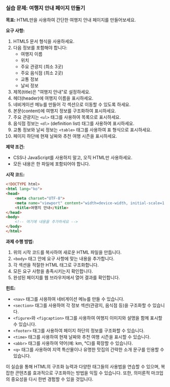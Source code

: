 ### 실습 문제: 여행지 안내 페이지 만들기

**목표:**
HTML만을 사용하여 간단한 여행지 안내 페이지를 만들어보세요.

**요구 사항:**

1. HTML5 문서 형식을 사용하세요.
2. 다음 정보를 포함해야 합니다:
   - 여행지 이름
   - 위치
   - 주요 관광지 (최소 3곳)
   - 주요 음식점 (최소 2곳)
   - 교통 정보
   - 날씨 정보
3. 제목(title)은 "여행지 안내"로 설정하세요.
4. 헤더(header)에 여행지 이름을 표시하세요.
5. 네비게이션 메뉴를 만들어 각 섹션으로 이동할 수 있도록 하세요.
6. 본문(content)에 여행지 정보를 구조화하여 표시하세요.
7. 주요 관광지는 `<ul>` 태그를 사용하여 목록으로 표시하세요.
8. 음식점 정보는 `<dl>` (definition list) 태그를 사용하여 표시하세요.
9. 교통 정보와 날씨 정보는 `<table>` 태그를 사용하여 표 형식으로 표시하세요.
10. 페이지 하단에 현재 날짜와 추천 여행 시즌을 표시하세요.

**제약 조건:**
- CSS나 JavaScript를 사용하지 말고, 오직 HTML만 사용하세요.
- 모든 내용은 한 파일에 포함되어야 합니다.

**시작 코드:**
```html
<!DOCTYPE html>
<html lang="ko">
<head>
    <meta charset="UTF-8">
    <meta name="viewport" content="width=device-width, initial-scale=1.0">
    <title>여행지 안내</title>
</head>
<body>
    <!-- 여기에 내용을 추가하세요 -->
</body>
</html>
```

**과제 수행 방법:**
1. 위의 시작 코드를 복사하여 새로운 HTML 파일을 만듭니다.
2. `<body>` 태그 안에 요구 사항에 맞는 내용을 추가합니다.
3. 각 섹션을 적절한 HTML 태그로 구조화합니다.
4. 모든 요구 사항을 충족시키는지 확인합니다.
5. 완성된 페이지를 웹 브라우저에서 열어 결과를 확인합니다.

**힌트:**
- `<nav>` 태그를 사용하여 네비게이션 메뉴를 만들 수 있습니다.
- `<section>` 태그를 사용하여 각 정보 섹션(관광지, 음식점 등)을 구조화할 수 있습니다.
- `<figure>`와 `<figcaption>` 태그를 사용하여 여행지 이미지와 설명을 함께 표시할 수 있습니다.
- `<footer>` 태그를 사용하여 페이지 하단의 정보를 구조화할 수 있습니다.
- `<time>` 태그를 사용하여 현재 날짜와 추천 여행 시즌을 표시할 수 있습니다.
- `<abbr>` 태그를 사용하여 약어(예: km, °C)를 확장할 수 있습니다.
- `<q>` 태그를 사용하여 지역 특산물이나 유명한 맛집의 간략한 소개 문구를 인용할 수 있습니다.

이 실습을 통해 HTML의 구조화 능력과 다양한 태그들의 사용법을 연습할 수 있으며, 복잡한 콘텐츠를 효과적으로 구조화하는 방법을 익힐 수 있습니다. 또한, 의미론적 마크업의 중요성을 다시 한번 경험할 수 있을 것입니다.